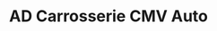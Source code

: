---
title: "AD Carrosserie CMV Auto"
url: /fontenay-aux-roses/ad-carrosserie-cmv-auto/
shop: Autowerkstatt
---